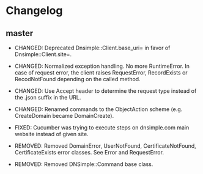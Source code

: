# Changelog

## master

- CHANGED: Deprecated Dnsimple::Client.base_uri= in favor of Dnsimple::Client.site=.

- CHANGED: Normalized exception handling. No more RuntimeError.
  In case of request error, the client raises RequestError, RecordExists or RecodNotFound
  depending on the called method.

- CHANGED: Use Accept header to determine the request type instead of the .json suffix in the URL.

- CHANGED: Renamed commands to the ObjectAction scheme (e.g. CreateDomain became DomainCreate).

- FIXED: Cucumber was trying to execute steps on dnsimple.com main website instead of given site.

- REMOVED: Removed DomainError, UserNotFound, CertificateNotFound, CertificateExists error classes.
  See Error and RequestError.

- REMOVED: Removed DNSimple::Command base class.
